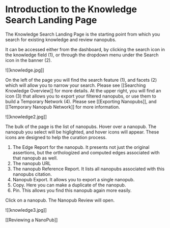 # Introduction to the Knowledge Search Landing Page

The Knowledge Search Landing Page is the starting point from which you search for existing knowledge and review nanopubs. 

It can be accessed either from the dashboard, by clicking the search icon in the knowledge field (1), or through the dropdown menu under the Search icon in the banner (2).

![[knowledge.jpg]]

On the left of the page you will find the search feature (1), and facets (2) which will allow you to narrow your search. Please see [[Searching Knowledge Overview]] for more details.
At the upper right, you will find an icon (3) that allows you to export your filtered nanopubs, or use them to build a Temporary Network (4). 
Please see [[Exporting Nanopubs]], and [[Temporary Nanopub Network]] for more information. 

![[knowledge2.jpg]]

The bulk of the page is the list of nanopubs.  Hover over a nanopub.  The nanopub you select will be higlighted, and hover icons will appear.  These icons are designed to help
the curation process. 

1) The Edge Report for the nanopub.  It presents not just the original assertions, but the orthologized and computed edges associated with that nanopub as well.
2) The nanopub URL
3) The nanopub Reference Report.  It lists all nanopubs associated with this nanopubs citation.
4) Nanopub Export.  It allows you to export a single nanopub.
5) Copy.  Here you can make a duplicate of the nanopub.
6) Pin.  This allows you find this nanopub again more easily. 


Click on a nanopub.  The Nanopub Review will open. 


![[knowledge3.jpg]]

[[Reviewing a NanoPub]]

